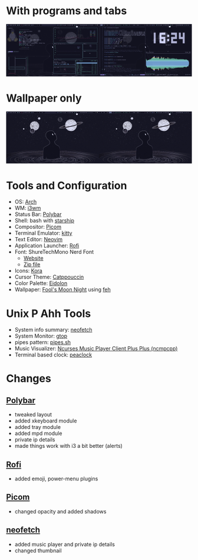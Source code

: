 # With programs and tabs

![](./screenshots/unix_p_ahh_screenshot.png)

# Wallpaper only

![](./screenshots/desktop_wallpaper_only.png)

# Tools and Configuration
- OS: [Arch](https://wiki.archlinux.org/)
- WM: [i3wm](https://i3wm.org/)
- Status Bar: [Polybar](https://github.com/polybar/polybar)
- Shell: bash with [starship](https://starship.rs/)
- Compositor: [Picom](https://github.com/yshui/picom)
- Terminal Emulator: [kitty](https://github.com/kovidgoyal/kitty)
- Text Editor: [Neovim](https://github.com/neovim/neovim)
- Application Launcher: [Rofi](https://github.com/davatorium/rofi)
- Font: ShureTechMono Nerd Font
  - [Website](https://www.nerdfonts.com/)
  - [Zip file](https://github.com/ryanoasis/nerd-fonts/releases/download/v3.1.1/ShareTechMono.zip)
- Icons: [Kora](https://github.com/bikass/kora)
- Cursor Theme: [Catppouccin](https://github.com/catppuccin/cursors)
- Color Palette: [Eidolon](https://github.com/Vallen217/dotfiles/blob/main/color_palette.md)
- Wallpaper: [Fool's Moon Night](./wallpaper/lost-in-space.png) using [feh](https://github.com/derf/feh)

# Unix P Ahh Tools
- System info summary: [neofetch](https://github.com/dylanaraps/neofetch)
- System Monitor: [gtop](https://github.com/aksakalli/gtop)
- pipes pattern: [pipes.sh](https://github.com/pipeseroni/pipes.sh)
- Music Visualizer: [Ncurses Music Player Client Plus Plus (ncmpcpp)](https://github.com/ncmpcpp/ncmpcpp)
- Terminal based clock: [peaclock](https://github.com/octobanana/peaclock)

# Changes
## [Polybar](https://github.com/polybar/polybar)
- tweaked layout
- added xkeyboard module
- added tray module
- added mpd module
- private ip details
- made things work with i3 a bit better (alerts)

## [Rofi](https://github.com/davatorium/rofi)
- added emoji, power-menu plugins

## [Picom](https://github.com/yshui/picom)
- changed opacity and added shadows

## [neofetch](https://github.com/dylanaraps/neofetch)
- added music player and private ip details
- changed thumbnail

